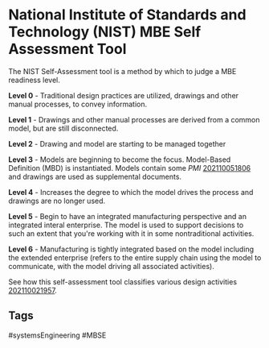 # National Institute of Standards and Technology (NIST) MBE Self Assessment Tool 

The NIST Self-Assessment tool is a method by which to judge a MBE readiness level.

**Level 0** - Traditional design practices are utilized, drawings and other manual processes, to convey information.

**Level 1** - Drawings and other manual processes are derived from a common model, but are still disconnected.

**Level 2** - Drawing and model are starting to be managed together

**Level 3** - Models are beginning to become the focus. Model-Based Definition (MBD) is instantiated. Models contain some *PMI* [202110051806](../202110051806) and drawings are used as supplemental documents.

**Level 4** - Increases the degree to which the model drives the process and drawings are no longer used.

**Level 5** - Begin to have an integrated manufacturing perspective and an integrated interal enterprise. The model is used to support decisions to such an extent that you're working with it in some nontraditional activities.

**Level 6** - Manufacturing is tightly integrated based on the model including the extended enterprise (refers to the entire supply chain using the model to communicate, with the model driving all associated activities).

See how this self-assessment tool classifies various design activities [202110021957](../202110021957). 
## Tags
#systemsEngineering #MBSE
